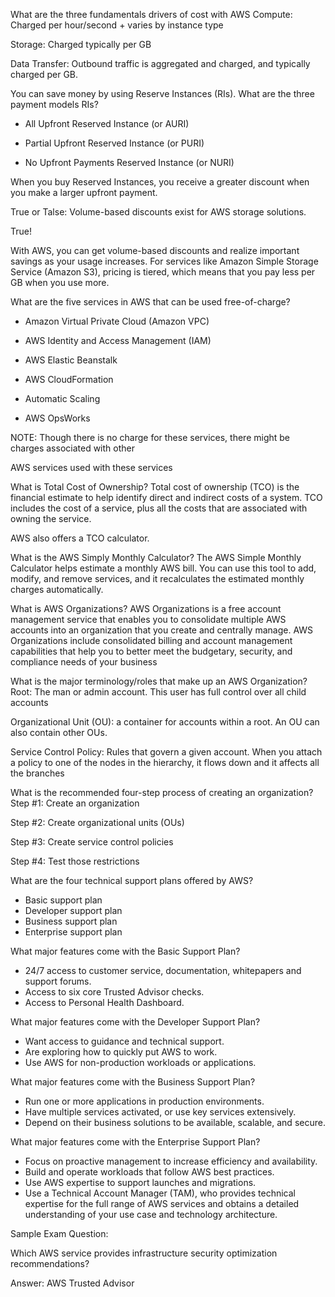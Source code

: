 What are the three fundamentals drivers of cost with AWS
Compute: Charged per hour/second + varies by instance type

Storage: Charged typically per GB

Data Transfer: Outbound traffic is aggregated and charged, and typically charged per GB. 



You can save money by using Reserve Instances (RIs). What are the three payment models RIs?

- All Upfront Reserved Instance (or AURI)

- Partial Upfront Reserved Instance (or PURI)

- No Upfront Payments Reserved Instance (or NURI)

When you buy Reserved Instances, you receive a greater discount when you make a larger upfront payment.



True or Talse: Volume-based discounts exist for AWS storage solutions.

True!

With AWS, you can get volume-based discounts and realize important savings as your usage increases. For services like Amazon Simple Storage Service (Amazon S3), pricing is tiered, which means that you pay less per GB when you use more.



What are the five services in AWS that can be used free-of-charge?
- Amazon Virtual Private Cloud (Amazon VPC)

- AWS Identity and Access Management (IAM)

- AWS Elastic Beanstalk

- AWS CloudFormation

- Automatic Scaling

- AWS OpsWorks

NOTE: Though there is no charge for these services, there might be charges associated with other

AWS services used with these services



What is Total Cost of Ownership?
Total cost of ownership (TCO) is the financial estimate to help identify direct and indirect costs of a system. TCO includes the cost of a service, plus all the costs that are associated with owning the service.

AWS also offers a TCO calculator.


What is the AWS Simply Monthly Calculator?
The AWS Simple Monthly Calculator helps estimate a monthly AWS bill. You can use this tool to add, modify, and remove services, and it recalculates the estimated monthly charges automatically.


What is AWS Organizations?
AWS Organizations is a free account management service that enables you to consolidate multiple AWS accounts into an organization that you create and centrally manage. AWS Organizations include consolidated billing and account management capabilities that help you to better meet the budgetary, security, and compliance needs of your business


What is the major terminology/roles that make up an AWS Organization?
Root: The man or admin account. This user has full control over all child accounts

Organizational Unit (OU): a container for accounts within a root. An OU can also contain other OUs.

Service Control Policy: Rules that govern a given account. When you attach a policy to one of the nodes in the hierarchy, it flows down and it affects all the branches



What is the recommended four-step process of creating an organization?
Step #1: Create an organization

Step #2: Create organizational units (OUs)

Step #3: Create service control policies

Step #4: Test those restrictions



What are the four technical support plans offered by AWS?
- Basic support plan
- Developer support plan
- Business support plan
- Enterprise support plan


What major features come with the Basic Support Plan?

- 24/7 access to customer service, documentation, whitepapers and support forums.
- Access to six core Trusted Advisor checks.
- Access to Personal Health Dashboard.


What major features come with the Developer Support Plan?

- Want access to guidance and technical support.
- Are exploring how to quickly put AWS to work.
- Use AWS for non-production workloads or applications.


What major features come with the Business Support Plan?

- Run one or more applications in production environments.
- Have multiple services activated, or use key services extensively.
- Depend on their business solutions to be available, scalable, and secure.


What major features come with the Enterprise Support Plan?

- Focus on proactive management to increase efficiency and availability.
- Build and operate workloads that follow AWS best practices.
- Use AWS expertise to support launches and migrations.
- Use a Technical Account Manager (TAM), who provides technical expertise for the full range of AWS services and obtains a detailed understanding of your use case and technology architecture.


Sample Exam Question: 

Which AWS service provides infrastructure security optimization recommendations? 

Answer: AWS Trusted Advisor